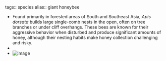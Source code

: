 tags:: species
alias:: giant honeybee

- Found primarily in forested areas of South and Southeast Asia, *Apis dorsata* builds large single-comb nests in the open, often on tree branches or under cliff overhangs. These bees are known for their aggressive behavior when disturbed and produce significant amounts of honey, although their nesting habits make honey collection challenging and risky.
-
- ![image](https://ipfs.io/ipfs/QmUidrKAJxb28Uqgf5mKzXrHFvTEH8416ixadPjguDv93P)